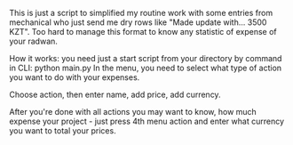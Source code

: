 This is just a script to simplified my routine work with some entries from mechanical who just send me dry rows like 
"Made update with... 3500 KZT". 
Too hard to manage this format to know any statistic of expense of your radwan. 

How it works: you need just a start script from your directory by command in CLI: python main.py
In the menu, you need to select what type of action you want to do with your expenses.

Choose action, then enter name, add price, add currency.

After you're done with all actions you may want to know, how much expense your project - just press 4th menu action and
enter what currency you want to total your prices.